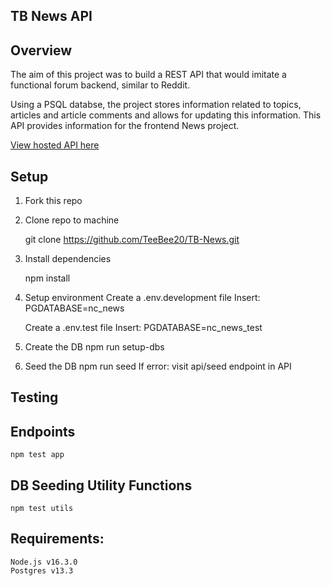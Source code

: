 ## TB News API

## Overview

The aim of this project was to build a REST API that would imitate a functional forum backend, similar to Reddit.

Using a PSQL databse, the project stores information related to topics, articles and article comments and allows for updating this information. This API provides information for the frontend News project.

[View hosted API here](https://nc-news-tb20.herokuapp.com/api)

## Setup

1. Fork this repo

2. Clone repo to machine

   git clone https://github.com/TeeBee20/TB-News.git

3. Install dependencies

   npm install

4. Setup environment
   Create a .env.development file
   Insert: PGDATABASE=nc_news

   Create a .env.test file
   Insert: PGDATABASE=nc_news_test

5. Create the DB
   npm run setup-dbs

6. Seed the DB
   npm run seed
   If error: visit api/seed endpoint in API

## Testing

## Endpoints

    npm test app

## DB Seeding Utility Functions

    npm test utils

## Requirements:

    Node.js v16.3.0
    Postgres v13.3
